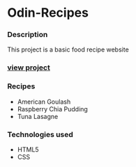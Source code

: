 <h1>Odin-Recipes</h1>

<h3>Description</h3>
<p>This project is a basic food recipe website</p>

<!-- <h3>Project Screenshot</h3> -->

<h3><a href="./index.html">view project</a></h3>
<h3>Recipes</h3>
<ul>
    <li>American Goulash</li>
    <li>Raspberry Chia Pudding</li>
    <li>Tuna Lasagne</li>
</ul>
<h3>Technologies used</h3>
<ul>
    <li>HTML5</li>
    <li>CSS</li>
</ul>
